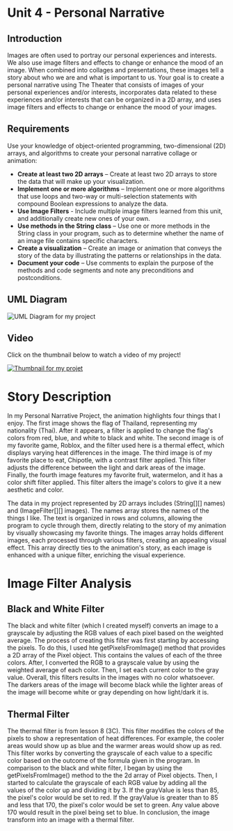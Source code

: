 # Unit 4 - Personal Narrative

## Introduction

Images are often used to portray our personal experiences and interests. We also use image filters and effects to change or enhance the mood of an image. When combined into collages and presentations, these images tell a story about who we are and what is important to us. Your goal is to create a personal narrative using The Theater that consists of images of your personal experiences and/or interests, incorporates data related to these experiences and/or interests that can be organized in a 2D array, and uses image filters and effects to change or enhance the mood of your images.

## Requirements

Use your knowledge of object-oriented programming, two-dimensional (2D) arrays, and algorithms to create your personal narrative collage or animation:

- **Create at least two 2D arrays** – Create at least two 2D arrays to store the data that will make up your visualization.
- **Implement one or more algorithms** – Implement one or more algorithms that use loops and two-way or multi-selection statements with compound Boolean expressions to analyze the data.
- **Use Image Filters** - Include multiple image filters learned from this unit, and additionally create new ones of your own.
- **Use methods in the String class** – Use one or more methods in the String class in your program, such as to determine whether the name of an image file contains specific characters.
- **Create a visualization** – Create an image or animation that conveys the story of the data by illustrating the patterns or relationships in the data.
- **Document your code** – Use comments to explain the purpose of the methods and code segments and note any preconditions and postconditions.

## UML Diagram

![UML Diagram for my project](https://github.com/user-attachments/assets/f807365d-7814-4654-9530-1dc6dc655af5)

## Video

Click on the thumbnail below to watch a video of my project!

[![Thumbnail for my projet](https://github.com/user-attachments/assets/0e320038-5c95-4444-a5ea-3a46f34540ca)](https://youtu.be/VRfnwNJa-Rw?si=tQk3NGN213UzrE4G)

# Story Description

In my Personal Narrative Project, the animation highlights four things that I enjoy. The first image shows the flag of Thailand, representing my nationality (Thai). After it appears, a filter is applied to change the flag's colors from red, blue, and white to black and white. The second image is of my favorite game, Roblox, and the filter used here is a thermal effect, which displays varying heat differences in the image. The third image is of my favorite place to eat, Chipotle, with a contrast filter applied. This filter adjusts the difference between the light and dark areas of the image. Finally, the fourth image features my favorite fruit, watermelon, and it has a color shift filter applied. This filter alters the image's colors to give it a new aesthetic and color.

The data in my project represented by 2D arrays includes (String[][] names) and (ImageFilter[][] images). The names array stores the names of the things I like. The text is organized in rows and columns, allowing the program to cycle through them, directly relating to the story of my animation by visually showcasing my favorite things. The images array holds different images, each processed through various filters, creating an appealing visual effect. This array directly ties to the animation's story, as each image is enhanced with a unique filter, enriching the visual experience.

# Image Filter Analysis

## Black and White Filter
The black and white filter (which I created myself) converts an image to a grayscale by adjusting the RGB values of each pixel based on the weighted average. The process of creating this filter was first starting by accessing the pixels. To do this, I used hte getPixelsFromImage() method that provides a 2D array of the Pixel object. This contains the values of each of the three colors. After, I converted the RGB to a grayscale value by using the weighted average of each color. Then, I set each current color to the gray value. Overall, this filters results in the images with no color whatsoever. The darkers areas of the image will become black while the lighter areas of the image will become white or gray depending on how light/dark it is.

## Thermal Filter
The thermal filter is from lesson 8 (3C). This filter modifies the colors of the pixels to show a representation of heat differences. For example, the cooler areas would show up as blue and the warmer areas would show up as red. This filter works by converting the grayscale of each value to a specific color based on the outcome of the formula given in the program. In comparison to the black and white filter, I began by using the getPixelsFromImage() method to the the 2d array of Pixel objects. Then, I started to calculate the grayscale of each RGB value by adding all the values of the color up and dividing it by 3. If the grayValue is less than 85, the pixel's color would be set to red. If the grayValue is greater than to 85 and less that 170, the pixel's color would be set to green. Any value above 170 would result in the pixel being set to blue. In conclusion, the image transform into an image with a thermal filter.

